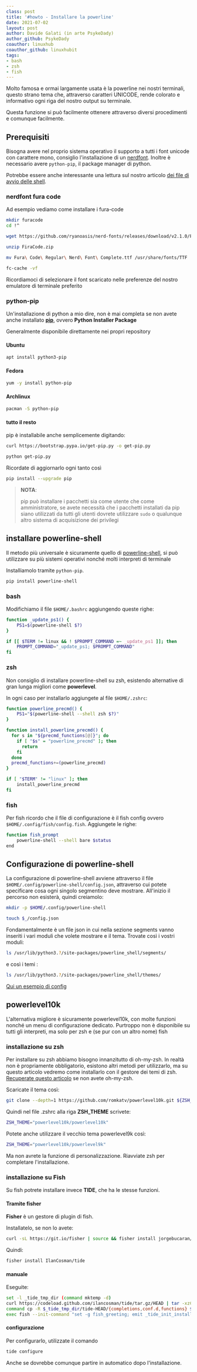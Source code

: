 ```yaml
---
class: post
title: '#howto - Installare la powerline' 
date: 2021-07-02 
layout: post 
author: Davide Galati (in arte PsykeDady)
author_github: PsykeDady 
coauthor: linuxhub
coauthor_github: linuxhubit
tags: 
- bash 
- zsh
- fish
---
```




Molto famosa e ormai largamente usata è la powerline nei nostri terminali, questo strano tema che, attraverso caratteri UNICODE, rende colorato e informativo ogni riga del nostro output su terminale. 

Questa funzione si può facilmente ottenere attraverso diversi procedimenti e comunque facilmente.

## Prerequisiti

Bisogna avere nel proprio sistema operativo il supporto a tutti i font unicode con carattere mono, consiglio l'installazione di un [nerdfont](https://www.nerdfonts.com). Inoltre è necessario avere `python-pip`, il package manager di python.

Potrebbe essere anche interessante una lettura sul nostro articolo [dei file di avvio delle shell](https://linuxhub.it/articles/howto-file-avvio-shell).

### nerdfont fura code

Ad esempio vediamo come installare i fura-code 

```bash
mkdir furacode
cd !^

wget https://github.com/ryanoasis/nerd-fonts/releases/download/v2.1.0/FiraCode.zip 

unzip FiraCode.zip 

mv Fura\ Code\ Regular\ Nerd\ Font\ Complete.ttf /usr/share/fonts/TTF 

fc-cache -vf
```

Ricordiamoci di selezionare il font scaricato nelle preferenze del nostro emulatore di terminale preferito

### python-pip 

Un'installazione di python a mio dire, non è mai completa se non avete anche installato **[pip](https://github.com/pypa/pip)**, ovvero **Python Installer Package**

Generalmente disponibile direttamente nei propri repository 

#### Ubuntu 

```bash
apt install python3-pip
```

#### Fedora 

```bash
yum -y install python-pip
```

#### Archlinux 

```bash
pacman -S python-pip
```

#### tutto il resto 

pip è installabile anche semplicemente digitando: 

```bash 
curl https://bootstrap.pypa.io/get-pip.py -o get-pip.py

python get-pip.py
```

Ricordate di aggiornarlo ogni tanto così

```bash
pip install --upgrade pip
```



> **NOTA**:
>
> pip può installare i pacchetti sia come utente che come amministratore, se avete necessità che i pacchetti installati da pip siano utilizzati da tutti gli utenti dovrete utilizzare `sudo` o qualunque altro sistema di acquisizione dei privilegi

## installare powerline-shell

Il metodo più universale è sicuramente quello di [powerline-shell](https://github.com/b-ryan/powerline-shell#bash), si può utilizzare su più sistemi operativi nonché molti interpreti di terminale

Installiamolo tramite `python-pip`.

```bash
pip install powerline-shell
```

### bash 

Modifichiamo il file `$HOME/.bashrc` aggiungendo queste righe:



```bash
function _update_ps1() {
    PS1=$(powerline-shell $?)
}

if [[ $TERM != linux && ! $PROMPT_COMMAND =~ _update_ps1 ]]; then
    PROMPT_COMMAND="_update_ps1; $PROMPT_COMMAND"
fi
```



### zsh

Non consiglio di installare powerline-shell su zsh, esistendo alternative di gran lunga migliori come **powerlevel**.

In ogni caso per installarlo aggiungete al file `$HOME/.zshrc`: 

```bash 
function powerline_precmd() {
    PS1="$(powerline-shell --shell zsh $?)"
}

function install_powerline_precmd() {
  for s in "${precmd_functions[@]}"; do
    if [ "$s" = "powerline_precmd" ]; then
      return
    fi
  done
  precmd_functions+=(powerline_precmd)
}

if [ "$TERM" != "linux" ]; then
    install_powerline_precmd
fi
```



### fish 

Per fish ricordo che il file di configurazione è il fish config ovvero `$HOME/.config/fish/config.fish`. Aggiungete le righe: 



```bash
function fish_prompt
    powerline-shell --shell bare $status
end
```





## Configurazione di powerline-shell

La configurazione di powerline-shell avviene attraverso il file `$HOME/.config/powerline-shell/config.json`, attraverso cui potete specificare cosa ogni singolo segmentino deve mostrare. 
All'inizio il percorso non esisterà, quindi creiamolo: 

```bash
mkdir -p $HOME/.config/powerline-shell

touch $_/config.json
```



Fondamentalmente è un file json in cui nella sezione segments vanno inseriti i vari moduli che volete mostrare e il tema. 
Trovate così i vostri moduli: 

```bash
ls /usr/lib/python3.?/site-packages/powerline_shell/segments/
```



e così i temi : 

```bash
ls /usr/lib/python3.?/site-packages/powerline_shell/themes/
```



[Qui un esempio di config](https://github.com/b-ryan/dotfiles/blob/master/home/config/powerline-shell/config.json) 



## powerlevel10k

L'alternativa migliore è sicuramente powerlevel10k, con molte funzioni nonché un menu di configurazione dedicato. Purtroppo non è disponibile su tutti gli interpreti, ma solo per zsh e (se pur con un altro nome) fish



### installazione su zsh 

Per installare su zsh abbiamo bisogno innanzitutto di oh-my-zsh. In realtà non è propriamente obbligatorio, esistono altri metodi per utilizzarlo, ma su questo articolo vedremo come installarlo con il gestore dei temi di zsh. [Recuperate questo articolo](https://linuxhub.it/articles/howto-installare-e-configurare-oh-my-zsh/) se non avete oh-my-zsh.



Scaricate il tema così: 

```bash
git clone --depth=1 https://github.com/romkatv/powerlevel10k.git ${ZSH_CUSTOM:-$HOME/.oh-my-zsh/custom}/themes/powerlevel10k
```



Quindi nel file .zshrc alla riga **ZSH_THEME** scrivete: 

```bash
ZSH_THEME="powerlevel10k/powerlevel10k"
```



Potete anche utilizzare il vecchio tema powerlevel9k così: 

```bash
ZSH_THEME="powerlevel10k/powerlevel9k"
```

Ma non avrete la funzione di personalizzazione. 
Riavviate zsh per completare l'installazione.



### installazione su Fish

Su fish potrete installare invece **TIDE**, che ha le stesse funzioni. 



#### Tramite fisher

**Fisher** è un gestore di plugin di fish. 

Installatelo, se non lo avete: 

```bash
curl -sL https://git.io/fisher | source && fisher install jorgebucaran/fisher
```



Quindi: 

```bash
fisher install IlanCosman/tide
```

#### manuale

Eseguite: 

```bash
set -l _tide_tmp_dir (command mktemp -d)
curl https://codeload.github.com/ilancosman/tide/tar.gz/HEAD | tar -xzC $_tide_tmp_dir
command cp -R $_tide_tmp_dir/tide-HEAD/{completions,conf.d,functions} $__fish_config_dir
exec fish --init-command "set -g fish_greeting; emit _tide_init_install"
```

####  configurazione

Per configurarlo, utilizzate il comando 

```bash
tide configure
```

Anche se dovrebbe comunque partire in automatico dopo l'installazione.





